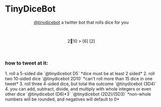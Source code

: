 # TinyDiceBot
<p align="center">
<a href="https://twitter.com/TinyDiceBot">@tinydicebot</a>
a twitter bot that rolls dice for you
</p><br>

<p align="center">
2🎲10 > [6] [2]
</p><br>

<h3>how to tweet at it:</h3>
1. roll a 5-sided die `@tinydicebot D5` *dice must be at least 2 sided*
2. roll two 10-sided dice `@tinydicebot 2D10` *can't roll more than 15 dice in one tweet*
3. roll three 4-sided dice, but total the outcome `@tinydicebot (3D4)`
4. you can add, subtract, divide, and multiply with whole integers or even other dice `@tinydicebot (D6)*3` `@tinydicebot (2D2)/(5D3)` *non-whole numbers will be rounded, and negatives will default to 0*

